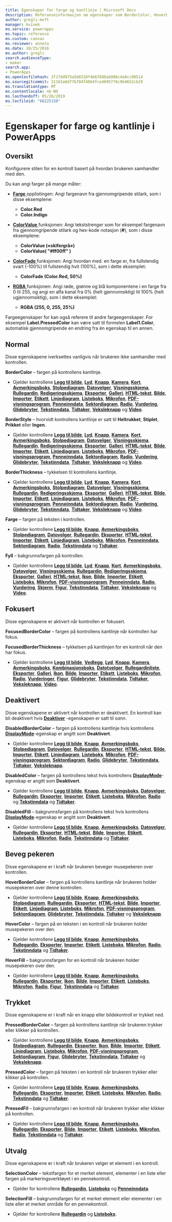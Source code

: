 ```yaml
---
title: Egenskaper for farge og kantlinje | Microsoft Docs
description: Referanseinformasjon om egenskaper som BorderColor, HoverBorderColor og PressedBorderColor
author: gregli-msft
manager: kvivek
ms.service: powerapps
ms.topic: reference
ms.custom: canvas
ms.reviewer: anneta
ms.date: 10/25/2016
ms.author: gregli
search.audienceType:
- maker
search.app:
- PowerApps
ms.openlocfilehash: 2f17dd975a5b8320f4b67688ab986c4e8cc98514
ms.sourcegitcommit: 21163a6d77b784f4864fce4695776c9b4652cb29
ms.translationtype: MT
ms.contentlocale: nb-NO
ms.lasthandoff: 05/26/2019
ms.locfileid: "66225150"
---
```

# <a name="color-and-border-properties-in-powerapps"></a>Egenskaper for farge og kantlinje i PowerApps

## <a name="overview"></a>Oversikt

Konfigurere stilen for en kontroll basert på hvordan brukeren samhandler med den.

Du kan angi farger på mange måter:

- [**Farge** ](../functions/function-colors.md) opplistingen: Angi fargenavn fra gjennomgripende stilark, som i disse eksemplene:

  - **Color.Red**
  - **Color.Indigo**

- [**ColorValue** ](../functions/function-colors.md) funksjonen: Angi tekststrenger som for eksempel fargenavn fra gjennomgripende stilark og hex-kode notasjon (**#**), som i disse eksemplene:

  - **ColorValue («skifergrå»)**
  - **ColorValue( "#ff00ff" )**

- [**ColorFade** ](../functions/function-colors.md) funksjonen: Angi hvordan med. en farge er, fra fullstendig svart (-100%) til fullstendig hvit (100%), som i dette eksemplet:

  - **ColorFade (Color.Red, 50%)**

- [**RGBA** ](../functions/function-colors.md) funksjonen: Angi røde, grønne og blå komponentene i en farge fra 0 til 255, og angi en alfa kanal fra 0% (helt gjennomsiktig) til 100% (helt ugjennomsiktig), som i dette eksemplet:

  - **RGBA (255, 0, 255, 25%)**

Fargeegenskaper for kan også referere til andre fargeegenskaper. For eksempel **Label.PressedColor** kan være satt til formelen **Label1.Color**, automatisk gjennomgripende en endring fra én egenskap til en annen.

## <a name="normal"></a>Normal

Disse egenskapene iverksettes vanligvis når brukeren ikke samhandler med kontrollen.

**BorderColor** – fargen på kontrollens kantlinje.

- Gjelder kontrollene **[Legg til bilde](control-add-picture.md)**, **[Lyd](control-audio-video.md)**, **[Knapp](control-button.md)**, **[Kamera](control-camera.md)**, **[Kort](control-card.md)**, **[Avmerkingsboks](control-check-box.md)**, **[Stolpediagram](control-column-line-chart.md)**, **[Datovelger](control-date-picker.md)**, **[Visningsskjema](control-form-detail.md)**, **[Rullegardin](control-drop-down.md)**, **[Redigeringsskjema](control-form-detail.md)**, **[Eksporter](control-export-import.md)**, **[Galleri](control-gallery.md)**, **[HTML-tekst](control-html-text.md)**, **[Bilde](control-image.md)**, **[Importer](control-export-import.md)**, **[Etikett](control-text-box.md)**, **[Linjediagram](control-column-line-chart.md)**, **[Listeboks](control-list-box.md)**, **[Mikrofon](control-microphone.md)**, **[PDF-visningsprogram](control-pdf-viewer.md)**, **[Penneinndata](control-pen-input.md)**, **[Sektordiagram](control-pie-chart.md)**, **[Radio](control-radio.md)**, **[Vurdering](control-rating.md)**, **[Glidebryter](control-slider.md)**, **[Tekstinndata](control-text-input.md)**, **[Tidtaker](control-timer.md)**, **[Veksleknapp](control-toggle.md)** og **[Video](control-audio-video.md)**.

**BorderStyle** – hvorvidt kontrollens kantlinje er satt til **Heltrukket**, **Stiplet**, **Prikket** eller **Ingen**.

- Gjelder kontrollene **[Legg til bilde](control-add-picture.md)**, **[Lyd](control-audio-video.md)**, **[Knapp](control-button.md)**, **[Kamera](control-camera.md)**, **[Kort](control-card.md)**, **[Avmerkingsboks](control-check-box.md)**, **[Stolpediagram](control-column-line-chart.md)**, **[Datovelger](control-date-picker.md)**, **[Visningsskjema](control-form-detail.md)**, **[Rullegardin](control-drop-down.md)**, **[Redigeringsskjema](control-form-detail.md)**, **[Eksporter](control-export-import.md)**, **[Galleri](control-gallery.md)**, **[HTML-tekst](control-html-text.md)**, **[Bilde](control-image.md)**, **[Importer](control-export-import.md)**, **[Etikett](control-text-box.md)**, **[Linjediagram](control-column-line-chart.md)**, **[Listeboks](control-list-box.md)**, **[Mikrofon](control-microphone.md)**, **[PDF-visningsprogram](control-pdf-viewer.md)**, **[Penneinndata](control-pen-input.md)**, **[Sektordiagram](control-pie-chart.md)**, **[Radio](control-radio.md)**, **[Vurdering](control-rating.md)**, **[Glidebryter](control-slider.md)**, **[Tekstinndata](control-text-input.md)**, **[Tidtaker](control-timer.md)**, **[Veksleknapp](control-toggle.md)** og **[Video](control-audio-video.md)**.

**BorderThickness** – tykkelsen til kontrollens kantlinje.

- Gjelder kontrollene **[Legg til bilde](control-add-picture.md)**, **[Lyd](control-audio-video.md)**, **[Knapp](control-button.md)**, **[Kamera](control-camera.md)**, **[Kort](control-card.md)**, **[Avmerkingsboks](control-check-box.md)**, **[Stolpediagram](control-column-line-chart.md)**, **[Datovelger](control-date-picker.md)**, **[Visningsskjema](control-form-detail.md)**, **[Rullegardin](control-drop-down.md)**, **[Redigeringsskjema](control-form-detail.md)**, **[Eksporter](control-export-import.md)**, **[Galleri](control-gallery.md)**, **[HTML-tekst](control-html-text.md)**, **[Bilde](control-image.md)**, **[Importer](control-export-import.md)**, **[Etikett](control-text-box.md)**, **[Linjediagram](control-column-line-chart.md)**, **[Listeboks](control-list-box.md)**, **[Mikrofon](control-microphone.md)**, **[PDF-visningsprogram](control-pdf-viewer.md)**, **[Penneinndata](control-pen-input.md)**, **[Sektordiagram](control-pie-chart.md)**, **[Radio](control-radio.md)**, **[Vurdering](control-rating.md)**, **[Glidebryter](control-slider.md)**, **[Tekstinndata](control-text-input.md)**, **[Tidtaker](control-timer.md)**, **[Veksleknapp](control-toggle.md)** og **[Video](control-audio-video.md)**.

**Farge** – fargen på teksten i kontrollen.

- Gjelder kontrollene **[Legg til bilde](control-add-picture.md)**, **[Knapp](control-button.md)**, **[Avmerkingsboks](control-check-box.md)**, **[Stolpediagram](control-column-line-chart.md)**, **[Datovelger](control-date-picker.md)**, **[Rullegardin](control-drop-down.md)**, **[Eksporter](control-export-import.md)**, **[HTML-tekst](control-html-text.md)**, **[Importer](control-export-import.md)**, **[Etikett](control-text-box.md)**, **[Linjediagram](control-column-line-chart.md)**, **[Listeboks](control-list-box.md)**, **[Mikrofon](control-microphone.md)**, **[Penneinndata](control-pen-input.md)**, **[Sektordiagram](control-pie-chart.md)**, **[Radio](control-radio.md)**, **[Tekstinndata](control-text-input.md)** og **[Tidtaker](control-timer.md)**.

**Fyll** – bakgrunnsfargen på kontrollen.

- Gjelder kontrollene **[Legg til bilde](control-add-picture.md)**, **[Lyd](control-audio-video.md)**, **[Knapp](control-button.md)**, **[Kort](control-card.md)**, **[Avmerkingsboks](control-check-box.md)**, **[Datovelger](control-date-picker.md)**, **[Visningsskjema](control-form-detail.md)**, **[Rullegardin](control-drop-down.md)**, **[Redigeringsskjema](control-form-detail.md)**, **[Eksporter](control-export-import.md)**, **[Galleri](control-gallery.md)**, **[HTML-tekst](control-html-text.md)**, **[Ikon](control-shapes-icons.md)**, **[Bilde](control-image.md)**, **[Importer](control-export-import.md)**, **[Etikett](control-text-box.md)**, **[Listeboks](control-list-box.md)**, **[Mikrofon](control-microphone.md)**, **[PDF-visningsprogram](control-pdf-viewer.md)**, **[Penneinndata](control-pen-input.md)**, **[Radio](control-radio.md)**, **[Vurdering](control-rating.md)**, **[Skjerm](control-screen.md)**, **[Figur](control-shapes-icons.md)**, **[Tekstinndata](control-text-input.md)**, **[Tidtaker](control-timer.md)**, **[Veksleknapp](control-toggle.md)** og **[Video](control-audio-video.md)**.

## <a name="focused"></a>Fokusert

Disse egenskapene er aktivert når kontrollen er fokusert.

**FocusedBorderColor** – fargen på kontrollens kantlinje når kontrollen har fokus.

**FocusedBorderThickness** – tykkelsen på kantlinjen for en kontroll når den har fokus.

- Gjelder kontrollene **[Legg til bilde](control-add-picture.md)**, **[Vedlegg](control-attachments.md)**, **[Lyd](control-audio-video.md)**, **[Knapp](control-button.md)**, **[Kamera](control-camera.md)**, **[Avmerkingsboks](control-check-box.md)**, **[Kombinasjonsboks](control-combo-box.md)**, **[Datotvelger](control-date-picker.md)**, **[Rullegardinliste](control-drop-down.md)**, **[Eksporter](control-export-import.md)**, **[Galleri](control-gallery.md)**, **[Ikon](control-shapes-icons.md)**, **[Bilde](control-image.md)**, **[Importer](control-export-import.md)**, **[Etikett](control-text-box.md)**, **[Listeboks](control-list-box.md)**, **[Mikrofon](control-microphone.md)**, **[Radio](control-radio.md)**, **[Vurderinger](control-rating.md)**, **[Figur](control-shapes-icons.md)**, **[Glidebryter](control-slider.md)**, **[Tekstinndata](control-text-input.md)**, **[Tidtaker](control-timer.md)**, **[Veksleknapp](control-toggle.md)**, **[Video](control-audio-video.md)**.

## <a name="disabled"></a>Deaktivert

Disse egenskapene er aktivert når kontrollen er deaktivert.  En kontroll kan bli deaktivert hvis **[Deaktiver](properties-core.md)** -egenskapen er satt til *sann*.

**DisabledBorderColor** – fargen på kontrollens kantlinje hvis kontrollens **[DisplayMode](properties-core.md)**-egenskap er angitt som **Deaktivert**.

- Gjelder kontrollene **[Legg til bilde](control-add-picture.md)**, **[Knapp](control-button.md)**, **[Avmerkingsboks](control-check-box.md)**, **[Stolpediagram](control-column-line-chart.md)**, **[Datovelger](control-date-picker.md)**, **[Rullegardin](control-drop-down.md)**, **[Eksporter](control-export-import.md)**, **[HTML-tekst](control-html-text.md)**, **[Bilde](control-image.md)**, **[Importer](control-export-import.md)**, **[Etikett](control-text-box.md)**, **[Linjediagram](control-column-line-chart.md)**, **[Listeboks](control-list-box.md)**, **[Mikrofon](control-microphone.md)**, **[PDF-visningsprogram](control-pdf-viewer.md)**, **[Sektordiagram](control-pie-chart.md)**, **[Radio](control-radio.md)**, **[Glidebryter](control-slider.md)**, **[Tekstinndata](control-text-input.md)**, **[Tidtaker](control-timer.md)**, **[Veksleknapp](control-toggle.md)**.

**DisabledColor** – fargen på kontrollens tekst hvis kontrollens **[DisplayMode](properties-core.md)**-egenskap er angitt som **Deaktivert**.

- Gjelder kontrollene **[Legg til bilde](control-add-picture.md)**, **[Knapp](control-button.md)**, **[Avmerkingsboks](control-check-box.md)**, **[Datovelger](control-date-picker.md)**, **[Rullegardin](control-drop-down.md)**, **[Eksporter](control-export-import.md)**, **[Importer](control-export-import.md)**, **[Etikett](control-text-box.md)**, **[Listeboks](control-list-box.md)**, **[Mikrofon](control-microphone.md)**, **[Radio](control-radio.md)** og **[Tekstinndata](control-text-input.md)** og **[Tidtaker](control-timer.md)**.

**DisabledFill** – bakgrunnsfargen på kontrollens tekst hvis kontrollens **[DisplayMode](properties-core.md)**-egenskap er angitt som **Deaktivert**.

- Gjelder kontrollene **[Legg til bilde](control-add-picture.md)**, **[Knapp](control-button.md)**, **[Avmerkingsboks](control-check-box.md)**, **[Datovelger](control-date-picker.md)**, **[Rullegardin](control-drop-down.md)**, **[Eksporter](control-export-import.md)**, **[HTML-tekst](control-html-text.md)**, **[Bilde](control-image.md)**, **[Importer](control-export-import.md)**, **[Etikett](control-text-box.md)**, **[Listeboks](control-list-box.md)**, **[Mikrofon](control-microphone.md)**, **[Radio](control-radio.md)**, **[Tekstinndata](control-text-input.md)** og **[Tidtaker](control-timer.md)**.

## <a name="hover"></a>Beveg pekeren

Disse egenskapene er i kraft når brukeren beveger musepekeren over kontrollen.

**HoverBorderColor** – fargen på kontrollens kantlinje når brukeren holder musepekeren over denne kontrollen.

- Gjelder kontrollene **[Legg til bilde](control-add-picture.md)**, **[Knapp](control-button.md)**, **[Avmerkingsboks](control-check-box.md)**, **[Stolpediagram](control-column-line-chart.md)**, **[Rullegardin](control-drop-down.md)**, **[Eksporter](control-export-import.md)**, **[HTML-tekst](control-html-text.md)**, **[Bilde](control-image.md)**, **[Importer](control-export-import.md)**, **[Etikett](control-text-box.md)**, **[Linjediagram](control-column-line-chart.md)**, **[Listeboks](control-list-box.md)**, **[Mikrofon](control-microphone.md)**, **[PDF-visningsprogram](control-pdf-viewer.md)**, **[Sektordiagram](control-pie-chart.md)**, **[Glidebryter](control-slider.md)**, **[Tekstinndata](control-text-input.md)**, **[Tidtaker](control-timer.md)** og **[Veksleknapp](control-toggle.md)**.

**HoverColor** – fargen på en teksten i en kontroll når brukeren holder musepekeren over den.

- Gjelder kontrollene **[Legg til bilde](control-add-picture.md)**, **[Knapp](control-button.md)**, **[Avmerkingsboks](control-check-box.md)**, **[Rullegardin](control-drop-down.md)**, **[Eksporter](control-export-import.md)**, **[Importer](control-export-import.md)**, **[Etikett](control-text-box.md)**, **[Listeboks](control-list-box.md)**, **[Mikrofon](control-microphone.md)**, **[Radio](control-radio.md)**, **[Tekstinndata](control-text-input.md)** og **[Tidtaker](control-timer.md)**.

**HoverFill** – bakgrunnsfargen for en kontroll når brukeren holder musepekeren over den.

- Gjelder kontrollene **[Legg til bilde](control-add-picture.md)**, **[Knapp](control-button.md)**, **[Avmerkingsboks](control-check-box.md)**, **[Rullegardin](control-drop-down.md)**, **[Eksporter](control-export-import.md)**, **[Ikon](control-shapes-icons.md)**, **[Bilde](control-image.md)**, **[Importer](control-export-import.md)**, **[Etikett](control-text-box.md)**, **[Listeboks](control-list-box.md)**, **[Mikrofon](control-microphone.md)**, **[Radio](control-radio.md)**, **[Figur](control-shapes-icons.md)**, **[Tekstinndata](control-text-input.md)** og **[Tidtaker](control-timer.md)**.

## <a name="pressed"></a>Trykket

Disse egenskapene er i kraft når en knapp eller bildekontroll er trykket ned.

**PressedBorderColor** – fargen på kontrollens kantlinje når brukeren trykker eller klikker på kontrollen.

- Gjelder kontrollene **[Legg til bilde](control-add-picture.md)**, **[Knapp](control-button.md)**, **[Avmerkingsboks](control-check-box.md)**, **[Stolpediagram](control-column-line-chart.md)**, **[Rullegardin](control-drop-down.md)**, **[Eksporter](control-export-import.md)**, **[Ikon](control-shapes-icons.md)**, **[Bilde](control-image.md)**, **[Importer](control-export-import.md)**, **[Etikett](control-text-box.md)**, **[Linjediagram](control-column-line-chart.md)**, **[Listeboks](control-list-box.md)**, **[Mikrofon](control-microphone.md)**, **[PDF-visningsprogram](control-pdf-viewer.md)**, **[Sektordiagram](control-pie-chart.md)**, **[Figur](control-shapes-icons.md)**, **[Glidebryter](control-slider.md)**, **[Tekstinndata](control-text-input.md)**, **[Tidtaker](control-timer.md)** og **[Veksleknapp](control-toggle.md)**.

**PressedColor** – fargen på teksten i en kontroll når brukeren trykker eller klikker på kontrollen.

- Gjelder kontrollene **[Legg til bilde](control-add-picture.md)**, **[Knapp](control-button.md)**, **[Avmerkingsboks](control-check-box.md)**, **[Rullegardin](control-drop-down.md)**, **[Eksporter](control-export-import.md)**, **[Importer](control-export-import.md)**, **[Etikett](control-text-box.md)**, **[Listeboks](control-list-box.md)**, **[Mikrofon](control-microphone.md)**, **[Radio](control-radio.md)**, **[Tekstinndata](control-text-input.md)** og **[Tidtaker](control-timer.md)**.

**PressedFil** – bakgrunnsfargen i en kontroll når brukeren trykker eller klikker på kontrollen.

- Gjelder kontrollene **[Legg til bilde](control-add-picture.md)**, **[Knapp](control-button.md)**, **[Avmerkingsboks](control-check-box.md)**, **[Rullegardin](control-drop-down.md)**, **[Eksporter](control-export-import.md)**, **[Bilde](control-image.md)**, **[Importer](control-export-import.md)**, **[Etikett](control-text-box.md)**, **[Listeboks](control-list-box.md)**, **[Mikrofon](control-microphone.md)**, **[Radio](control-radio.md)**, **[Tekstinndata](control-text-input.md)** og **[Tidtaker](control-timer.md)**.

## <a name="selection"></a>Utvalg

Disse egenskapene er i kraft når brukeren velger et element i en kontroll.

**SelectionColor** – tekstfargen for et merket element, elementer i en liste eller fargen på markeringsverktøyet i en pennekontroll.

- Gjelder for kontrollene **[Rullegardin](control-drop-down.md)**, **[Listeboks](control-list-box.md)** og **[Penneinndata](control-pen-input.md)**.

**SelectionFill** – bakgrunnsfargen for et merket element eller elementer i en liste eller et merket område for en pennekontroll.

- Gjelder for kontrollene **[Rullegardin](control-drop-down.md)** og **[Listeboks](control-list-box.md)**.